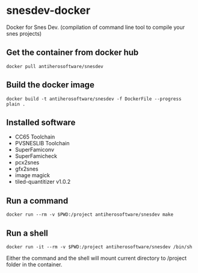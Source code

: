 # snesdev-docker
Docker for Snes Dev. (compilation of command line tool to compile your snes projects)

## Get the container from docker hub 

```
docker pull antiherosoftware/snesdev
```

## Build the docker image

```
docker build -t antiherosoftware/snesdev -f DockerFile --progress plain .
```

## Installed software

* CC65 Toolchain
* PVSNESLIB Toolchain
* SuperFamiconv
* SuperFamicheck
* pcx2snes
* gfx2snes
* image magick
* tiled-quantitizer v1.0.2

## Run a command

```
docker run --rm -v $PWD:/project antiherosoftware/snesdev make
```

## Run a shell 

```
docker run -it --rm -v $PWD:/project antiherosoftware/snesdev /bin/sh
```

Either the command and the shell will mount current directory to /project folder in the container.

